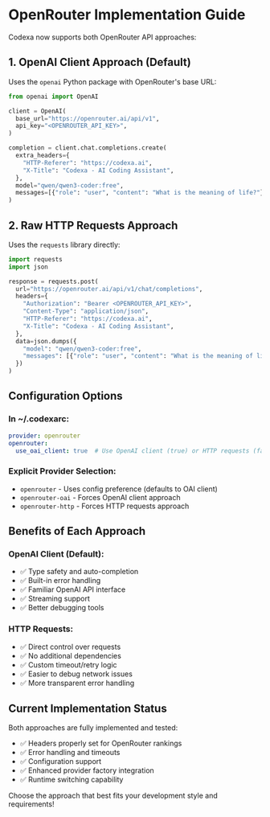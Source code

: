 # OpenRouter Implementation Guide

Codexa now supports both OpenRouter API approaches:

## 1. OpenAI Client Approach (Default)
Uses the `openai` Python package with OpenRouter's base URL:

```python
from openai import OpenAI

client = OpenAI(
  base_url="https://openrouter.ai/api/v1",
  api_key="<OPENROUTER_API_KEY>",
)

completion = client.chat.completions.create(
  extra_headers={
    "HTTP-Referer": "https://codexa.ai",
    "X-Title": "Codexa - AI Coding Assistant",
  },
  model="qwen/qwen3-coder:free",
  messages=[{"role": "user", "content": "What is the meaning of life?"}]
)
```

## 2. Raw HTTP Requests Approach
Uses the `requests` library directly:

```python
import requests
import json

response = requests.post(
  url="https://openrouter.ai/api/v1/chat/completions",
  headers={
    "Authorization": "Bearer <OPENROUTER_API_KEY>",
    "Content-Type": "application/json",
    "HTTP-Referer": "https://codexa.ai",
    "X-Title": "Codexa - AI Coding Assistant",
  },
  data=json.dumps({
    "model": "qwen/qwen3-coder:free",
    "messages": [{"role": "user", "content": "What is the meaning of life?"}],
  })
)
```

## Configuration Options

### In ~/.codexarc:
```yaml
provider: openrouter
openrouter:
  use_oai_client: true  # Use OpenAI client (true) or HTTP requests (false)
```

### Explicit Provider Selection:
- `openrouter` - Uses config preference (defaults to OAI client)
- `openrouter-oai` - Forces OpenAI client approach
- `openrouter-http` - Forces HTTP requests approach

## Benefits of Each Approach

### OpenAI Client (Default):
- ✅ Type safety and auto-completion
- ✅ Built-in error handling
- ✅ Familiar OpenAI API interface
- ✅ Streaming support
- ✅ Better debugging tools

### HTTP Requests:
- ✅ Direct control over requests
- ✅ No additional dependencies
- ✅ Custom timeout/retry logic
- ✅ Easier to debug network issues
- ✅ More transparent error handling

## Current Implementation Status

Both approaches are fully implemented and tested:
- ✅ Headers properly set for OpenRouter rankings
- ✅ Error handling and timeouts
- ✅ Configuration support
- ✅ Enhanced provider factory integration
- ✅ Runtime switching capability

Choose the approach that best fits your development style and requirements!
